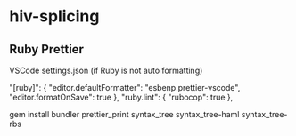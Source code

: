 # hiv-splicing

## Ruby Prettier

VSCode settings.json (if Ruby is not auto formatting)

"[ruby]": {
"editor.defaultFormatter": "esbenp.prettier-vscode",
"editor.formatOnSave": true
},
"ruby.lint": {
"rubocop": true
},

gem install bundler prettier_print syntax_tree syntax_tree-haml syntax_tree-rbs
